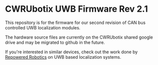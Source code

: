 # CWRUbotix UWB Firmware Rev 2.1
This repository is for the firmware for our second revision of CAN bus controlled UWB localization modules.

The hardware source files are currently on the CWRUbotix shared google drive and may be migrated to github in the future.

If you're interested in similar devices, check out the work done by [Repowered Robotics](http://wwww.repoweredrobotics.com) on UWB based localization systems.
